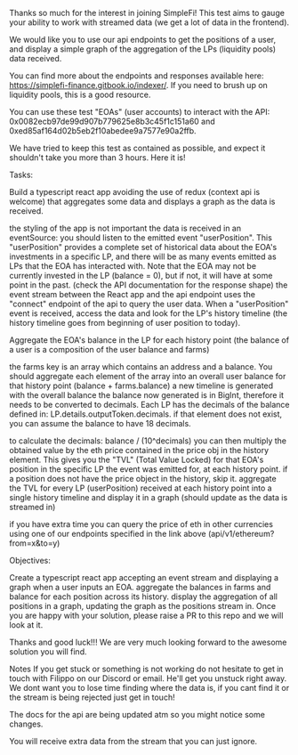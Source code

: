 Thanks so much for the interest in joining SimpleFi!
This test aims to gauge your ability to work with streamed data (we get a lot of data in the frontend).

We would like you to use our api endpoints to get the positions of a user, and display a simple graph of the aggregation of the LPs (liquidity pools) data received.

You can find more about the endpoints and responses available here: https://simplefi-finance.gitbook.io/indexer/. If you need to brush up on liquidity pools, this is a good resource.

You can use these test "EOAs" (user accounts) to interact with the API: 0x0082ecb97de99d907b779625e8b3c45f1c151a60 and 0xed85af164d02b5eb2f10abedee9a7577e90a2ffb.

We have tried to keep this test as contained as possible, and expect it shouldn't take you more than 3 hours. Here it is!

Tasks:

Build a typescript react app avoiding the use of redux (context api is welcome) that aggregates some data and displays a graph as the data is received.

the styling of the app is not important
the data is received in an eventSource: you should listen to the emitted event "userPosition". This "userPosition" provides a complete set of historical data about the EOA's investments in a specific LP, and there will be as many events emitted as LPs that the EOA has interacted with. Note that the EOA may not be currently invested in the LP (balance = 0), but if not, it will have at some point in the past. (check the API documentation for the response shape)
the event stream between the React app and the api endpoint uses the "connect" endpoint of the api to query the user data.
When a "userPosition" event is received, access the data and look for the LP's history timeline (the history timeline goes from beginning of user position to today).

Aggregate the EOA's balance in the LP for each history point (the balance of a user is a composition of the user balance and farms)

the farms key is an array which contains an address and a balance. You should aggregate each element of the array into an overall user balance for that history point (balance + farms.balance)
a new timeline is generated with the overall balance
the balance now generated is in BigInt, therefore it needs to be converted to decimals. Each LP has the decimals of the balance defined in: LP.details.outputToken.decimals. if that element does not exist, you can assume the balance to have 18 decimals.

to calculate the decimals: balance / (10^decimals)
you can then multiply the obtained value by the eth price contained in the price obj in the history element. This gives you the "TVL" (Total Value Locked) for that EOA's position in the specific LP the event was emitted for, at each history point.
if a position does not have the price object in the history, skip it.
aggregate the TVL for every LP (userPosition) received at each history point into a single history timeline and display it in a graph (should update as the data is streamed in)

if you have extra time you can query the price of eth in other currencies using one of our endpoints specified in the link above (api/v1/ethereum?from=x&to=y)

Objectives:

Create a typescript react app accepting an event stream and displaying a graph when a user inputs an EOA.
aggregate the balances in farms and balance for each position across its history.
display the aggregation of all positions in a graph, updating the graph as the positions stream in.
Once you are happy with your solution, please raise a PR to this repo and we will look at it.

Thanks and good luck!!! We are very much looking forward to the awesome solution you will find.

Notes
If you get stuck or something is not working do not hesitate to get in touch with Filippo on our Discord or email. He'll get you unstuck right away. We dont want you to lose time finding where the data is, if you cant find it or the stream is being rejected just get in touch!

The docs for the api are being updated atm so you might notice some changes.

You will receive extra data from the stream that you can just ignore.